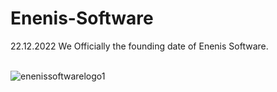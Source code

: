 # Enenis-Software
22.12.2022 We Officially the founding date of Enenis Software.
<br>
<br>

<style> 
.orta{
  margin-left:20px;
  }
</style>

![enenissoftwarelogo1](https://user-images.githubusercontent.com/99321522/209995969-47f556ca-a0bf-40f4-b141-7175997c64e3.png)
